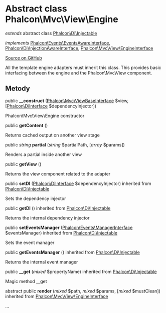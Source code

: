 # Abstract class **Phalcon\\Mvc\\View\\Engine**

*extends* abstract class [Phalcon\Di\Injectable](/en/3.1.2/api/Phalcon_Di_Injectable)

*implements* [Phalcon\Events\EventsAwareInterface](/en/3.1.2/api/Phalcon_Events_EventsAwareInterface), [Phalcon\Di\InjectionAwareInterface](/en/3.1.2/api/Phalcon_Di_InjectionAwareInterface), [Phalcon\Mvc\View\EngineInterface](/en/3.1.2/api/Phalcon_Mvc_View_EngineInterface)

<a href="https://github.com/phalcon/cphalcon/blob/master/phalcon/mvc/view/engine.zep" class="btn btn-default btn-sm">Source on GitHub</a>

All the template engine adapters must inherit this class. This provides basic interfacing between the engine and the Phalcon\\Mvc\\View component.

## Metody

public **__construct** ([Phalcon\Mvc\ViewBaseInterface](/en/3.1.2/api/Phalcon_Mvc_ViewBaseInterface) $view, [[Phalcon\DiInterface](/en/3.1.2/api/Phalcon_DiInterface) $dependencyInjector])

Phalcon\\Mvc\\View\\Engine constructor

public **getContent** ()

Returns cached output on another view stage

public *string* **partial** (*string* $partialPath, [*array* $params])

Renders a partial inside another view

public **getView** ()

Returns the view component related to the adapter

public **setDI** ([Phalcon\DiInterface](/en/3.1.2/api/Phalcon_DiInterface) $dependencyInjector) inherited from [Phalcon\Di\Injectable](/en/3.1.2/api/Phalcon_Di_Injectable)

Sets the dependency injector

public **getDI** () inherited from [Phalcon\Di\Injectable](/en/3.1.2/api/Phalcon_Di_Injectable)

Returns the internal dependency injector

public **setEventsManager** ([Phalcon\Events\ManagerInterface](/en/3.1.2/api/Phalcon_Events_ManagerInterface) $eventsManager) inherited from [Phalcon\Di\Injectable](/en/3.1.2/api/Phalcon_Di_Injectable)

Sets the event manager

public **getEventsManager** () inherited from [Phalcon\Di\Injectable](/en/3.1.2/api/Phalcon_Di_Injectable)

Returns the internal event manager

public **__get** (*mixed* $propertyName) inherited from [Phalcon\Di\Injectable](/en/3.1.2/api/Phalcon_Di_Injectable)

Magic method __get

abstract public **render** (*mixed* $path, *mixed* $params, [*mixed* $mustClean]) inherited from [Phalcon\Mvc\View\EngineInterface](/en/3.1.2/api/Phalcon_Mvc_View_EngineInterface)

...
